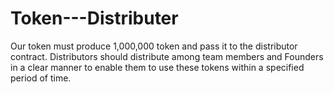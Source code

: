 # Token---Distributer

Our token must produce 1,000,000 token and pass it to the distributor contract.
Distributors should distribute among team members and Founders in a clear manner to enable them to use these tokens within a specified period of time.
